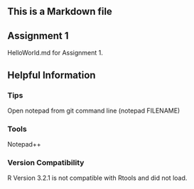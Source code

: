 ## This is a Markdown file

## Assignment 1
HelloWorld.md for Assignment 1. 

## Helpful Information

### Tips
Open notepad from git command line (notepad FILENAME)

### Tools
Notepad++

### Version Compatibility
R Version 3.2.1 is not compatible with Rtools and did not load.